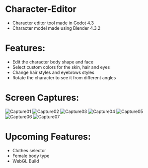 # Character-Editor
- Character editor tool made in Godot 4.3
- Character model made using Blender 4.3.2


# Features:
- Edit the character body shape and face
- Select custom colors for the skin, hair and eyes
- Change hair styles and eyebrows styles
- Rotate the character to see it from different angles

# Screen Captures:
![Capture01](https://github.com/user-attachments/assets/70d394aa-83d9-46ee-b71d-ede083565c11)
![Capture02](https://github.com/user-attachments/assets/4fb7bb99-bf40-4676-a5c5-2ba644e96472)
![Capture03](https://github.com/user-attachments/assets/379c70b2-81f0-4ad9-a861-cac00ffd9b66)
![Capture04](https://github.com/user-attachments/assets/a66fcde7-da0c-4d81-b236-4270a7407d00)
![Capture05](https://github.com/user-attachments/assets/b887812a-56ee-45cd-b1aa-44defc339ca4)
![Capture06](https://github.com/user-attachments/assets/9bd1dce4-b3bc-4b8a-93ee-e0b209773221)
![Capture07](https://github.com/user-attachments/assets/4d0bdab3-367a-4614-a6b6-6623c65de4f8)



# Upcoming Features:
- Clothes selector
- Female body type
- WebGL Build
